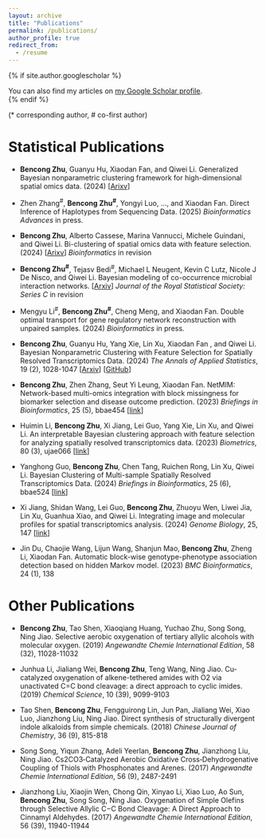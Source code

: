 ```yaml
---
layout: archive
title: "Publications"
permalink: /publications/
author_profile: true
redirect_from:
  - /resume
---
```


{% if site.author.googlescholar %}
  <div class="wordwrap">You can also find my articles on <a href="{{site.author.googlescholar}}">my Google Scholar profile</a>.</div>
{% endif %}

(* corresponding author, # co-first author)

Statistical Publications
==========

* **Bencong Zhu**, Guanyu Hu, Xiaodan Fan, and Qiwei Li. Generalized Bayesian nonparametric clustering framework for high-dimensional spatial omics data. (2024) [[Arixv](http://arxiv.org/abs/2408.14410)]

* Zhen Zhang<sup>#</sup>, **Bencong Zhu<sup>#</sup>**, Yongyi Luo, ..., and Xiaodan Fan. Direct Inference of Haplotypes from Sequencing
Data. (2025) *Bioinformatics Advances* in press.

* **Bencong Zhu**, Alberto Cassese, Marina Vannucci, Michele Guindani, and Qiwei Li. Bi-clustering of spatial omics data with feature selection. (2024) [[Arixv](http://arxiv.org/abs/2502.13453)] *Bioinformatics* in revision


* **Bencong Zhu<sup>#</sup>**, Tejasv Bedi<sup>#</sup>, Michael L Neugent, Kevin C Lutz, Nicole J De Nisco, and Qiwei Li. Bayesian modeling of co-occurrence microbial interaction networks. [[Arxiv](https://arxiv.org/abs/2404.09194)] *Journal of the Royal Statistical Society: Series C* in revision

* Mengyu Li<sup>#</sup>, **Bencong Zhu<sup>#</sup>**, Cheng Meng, and Xiaodan Fan. Double optimal transport for gene regulatory network reconstruction with unpaired samples. (2024) *Bioinformatics* in press.

* **Bencong Zhu**, Guanyu Hu, Yang Xie, Lin Xu, Xiaodan Fan , and Qiwei Li. Bayesian Nonparametric Clustering with Feature Selection for Spatially Resolved Transcriptomics Data. (2024) *The Annals of Applied Statistics*, 19 (2), 1028-1047 [[Arxiv](https://arxiv.org/abs/2312.08324)] [[GitHub](https://github.com/new-zbc/BNPSpace)] <be>

* **Bencong Zhu**, Zhen Zhang, Seut Yi Leung, Xiaodan Fan. NetMIM: Network-based multi-omics integration with block missingness for biomarker selection and disease outcome prediction. (2023) *Briefings in Bioinformatics*, 25 (5), bbae454 [[link](https://academic.oup.com/bib/article/25/5/bbae454/7759099)]

* Huimin Li, **Bencong Zhu**, Xi Jiang, Lei Guo, Yang Xie, Lin Xu, and Qiwei Li. An interpretable Bayesian clustering approach with feature selection for analyzing spatially resolved transcriptomics data. (2023) *Biometrics*, 80 (3), ujae066 [[link](https://www.biorxiv.org/content/10.1101/2023.05.10.540273v1)]

* Yanghong Guo, **Bencong Zhu**, Chen Tang, Ruichen Rong, Lin Xu, Qiwei Li. Bayesian Clustering of Multi-sample Spatially Resolved Transcriptomics Data. (2024) *Briefings in Bioinformatics*, 25 (6), bbae524 [[link](https://doi.org/10.1093/bib/bbae524)]

* Xi Jiang, Shidan Wang, Lei Guo, **Bencong Zhu**, Zhuoyu Wen, Liwei Jia, Lin Xu, Guanhua Xiao, and Qiwei Li. Integrating image and molecular profiles for spatial transcriptomics analysis. (2024) *Genome Biology*, 25, 147 [[link](https://link.springer.com/article/10.1186/s13059-024-03289-5?utm_source=rct_congratemailt&utm_medium=email&utm_campaign=oa_20240606&utm_content=10.1186%2Fs13059-024-03289-5)]

* Jin Du, Chaojie Wang, Lijun Wang, Shanjun Mao, **Bencong Zhu**, Zheng Li, Xiaodan Fan. Automatic block-wise genotype-phenotype association detection based on hidden Markov model. (2023) *BMC Bioinformatics*, 24 (1), 138

Other Publications
============
* **Bencong Zhu**, Tao Shen, Xiaoqiang Huang, Yuchao Zhu, Song Song, Ning Jiao. Selective aerobic oxygenation of tertiary allylic alcohols with molecular oxygen. (2019) *Angewandte Chemie International Edition*, 58 (32), 11028-11032

* Junhua Li, Jialiang Wei, **Bencong Zhu**, Teng Wang, Ning Jiao. Cu-catalyzed oxygenation of alkene-tethered amides with O2 via unactivated C=C bond cleavage: a direct approach to cyclic imides. (2019) *Chemical Science*, 10 (39), 9099-9103

* Tao Shen, **Bencong Zhu**, Fengguirong Lin, Jun Pan, Jialiang Wei, Xiao Luo, Jianzhong Liu, Ning Jiao. Direct synthesis of structurally divergent indole alkaloids from simple chemicals. (2018) *Chinese Journal of Chemistry*, 36 (9), 815-818

* Song Song, Yiqun Zhang, Adeli Yeerlan, **Bencong Zhu**, Jianzhong Liu, Ning Jiao. Cs2CO3‐Catalyzed Aerobic Oxidative Cross‐Dehydrogenative Coupling of Thiols with Phosphonates and Arenes. (2017) *Angewandte Chemie International Edition*, 56 (9), 2487-2491

* Jianzhong Liu, Xiaojin Wen, Chong Qin, Xinyao Li, Xiao Luo, Ao Sun, **Bencong Zhu**, Song Song, Ning Jiao. Oxygenation of Simple Olefins through Selective Allylic C−C Bond Cleavage: A Direct Approach to Cinnamyl Aldehydes. (2017) *Angewandte Chemie International Edition*, 56 (39), 11940-11944

